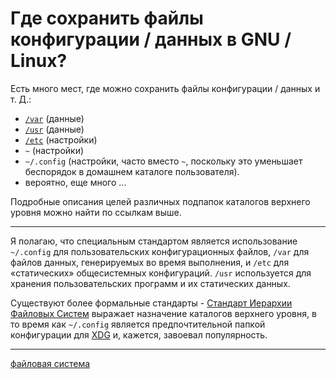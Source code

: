 # Где сохранить файлы конфигурации / данных в GNU / Linux?

Есть много мест, где можно сохранить файлы конфигурации / данных и т. Д.:

* [`/var`](http://www.tldp.org/LDP/Linux-Filesystem-Hierarchy/html/var.html) (данные)
* [`/usr`](http://www.tldp.org/LDP/Linux-Filesystem-Hierarchy/html/usr.html) (данные)
* [`/etc`](http://www.tldp.org/LDP/Linux-Filesystem-Hierarchy/html/etc.html) (настройки)
* `~` (настройки)
* `~/.config` (настройки, часто вместо `~`, поскольку это уменьшает беспорядок в домашнем каталоге пользователя).
* вероятно, еще много ...

Подробные описания целей различных подпапок каталогов верхнего уровня можно найти по ссылкам выше.

* * *

Я полагаю, что специальным стандартом является использование `~/.config` для пользовательских конфигурационных файлов, `/var` для файлов данных, генерируемых во время выполнения, и `/etc` для «статических» общесистемных конфигураций. `/usr` используется для хранения пользовательских программ и их статических данных.

Существуют более формальные стандарты - [Стандарт Иерархии Файловых Систем](http://www.pathname.com/fhs/) выражает назначение каталогов верхнего уровня, в то время как `~/.config` является предпочтительной папкой конфигурации для [XDG](https://standards.freedesktop.org/basedir-spec/basedir-spec-latest.html) и, кажется, завоевал популярность.

**********
[файловая система](/tags/%D1%84%D0%B0%D0%B9%D0%BB%D0%BE%D0%B2%D0%B0%D1%8F%20%D1%81%D0%B8%D1%81%D1%82%D0%B5%D0%BC%D0%B0.md)
